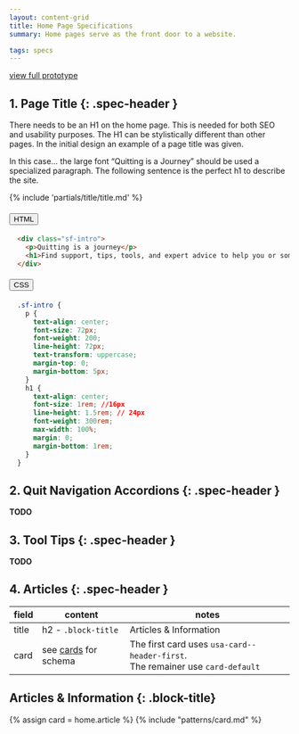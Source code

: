 ```yaml
---
layout: content-grid
title: Home Page Specifications
summary: Home pages serve as the front door to a website.

tags: specs
---
```

[view full prototype](/library/templates/home)

## 1. Page Title {: .spec-header }
There needs to be an H1 on the home page. This is needed for both SEO and usability purposes. The H1 can be stylistically different than other pages. In the initial design an example of a page title was given. 

In this case… the large font “Quitting is a Journey” should be used a specialized paragraph. The following sentence is the perfect h1 to describe the site.

{% include 'partials/title/title.md' %}

<div class="usa-accordion">
  <h4 class="usa-accordion__heading">
    <button
      type="button"
      class="usa-accordion__button"
      aria-expanded="false"
      aria-controls="a1"
    >
      HTML
    </button>
  </h4>
  <div id="a1" class="usa-accordion__content usa-prose">

  ```html
    <div class="sf-intro">
      <p>Quitting is a journey</p>
      <h1>Find support, tips, tools, and expert advice to help you or someone you love <a href="https://smokefree.gov/build-your-quit-plan">quit smoking.</a></h1>
    </div>
  ```
  </div>
  </div>

<div class="usa-accordion">
  <h4 class="usa-accordion__heading">
    <button
      type="button"
      class="usa-accordion__button"
      aria-expanded="false"
      aria-controls="a2"
    >
      CSS
    </button>
  </h4>
  <div id="a2" class="usa-accordion__content usa-prose">
  
  ```CSS
    .sf-intro {
      p {
        text-align: center;
        font-size: 72px;
        font-weight: 200;
        line-height: 72px;
        text-transform: uppercase;
        margin-top: 0;
        margin-bottom: 5px;
      }
      h1 {
        text-align: center;
        font-size: 1rem; //16px
        line-height: 1.5rem; // 24px
        font-weight: 300rem;
        max-width: 100%; 
        margin: 0;
        margin-bottom: 1rem;
      }
    }
  ```
  </div>
</div>

## 2. Quit Navigation Accordions {: .spec-header }
**TODO**

## 3. Tool Tips {: .spec-header }
**TODO**

## 4. Articles {: .spec-header }

| field | content | notes| 
| -- | -- | --|
| title | h2 - `.block-title` | Articles & Information |
| card | see [cards](/library/patterns/card) for schema | The first card uses `usa-card--header-first`. <br> The remainer use `card-default` |


## Articles & Information {: .block-title}

{% assign card = home.article %}
{% include "patterns/card.md" %}




